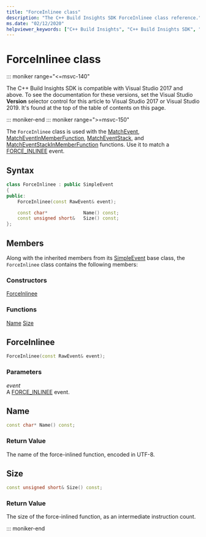```yaml
---
title: "ForceInlinee class"
description: "The C++ Build Insights SDK ForceInlinee class reference."
ms.date: "02/12/2020"
helpviewer_keywords: ["C++ Build Insights", "C++ Build Insights SDK", "ForceInlinee", "throughput analysis", "build time analysis", "vcperf.exe"]
---
```

# ForceInlinee class

::: moniker range="<=msvc-140"

The C++ Build Insights SDK is compatible with Visual Studio 2017 and above. To see the documentation for these versions, set the Visual Studio **Version** selector control for this article to Visual Studio 2017 or Visual Studio 2019. It's found at the top of the table of contents on this page.

::: moniker-end
::: moniker range=">=msvc-150"

The `ForceInlinee` class is used with the [MatchEvent](../functions/match-event.md), [MatchEventInMemberFunction](../functions/match-event-in-member-function.md), [MatchEventStack](../functions/match-event-stack.md), and [MatchEventStackInMemberFunction](../functions/match-event-stack-in-member-function.md) functions. Use it to match a [FORCE_INLINEE](../event-table.md#force-inlinee) event.

## Syntax

```cpp
class ForceInlinee : public SimpleEvent
{
public:
    ForceInlinee(const RawEvent& event);

    const char*             Name() const;
    const unsigned short&   Size() const;
};
```

## Members

Along with the inherited members from its [SimpleEvent](simple-event.md) base class, the `ForceInlinee` class contains the following members:

### Constructors

[ForceInlinee](#force-inlinee)

### Functions

[Name](#name)
[Size](#size)

## <a name="force-inlinee"></a> ForceInlinee

```cpp
ForceInlinee(const RawEvent& event);
```

### Parameters

*event*\
A [FORCE_INLINEE](../event-table.md#force-inlinee) event.

## <a name="name"></a> Name

```cpp
const char* Name() const;
```

### Return Value

The name of the force-inlined function, encoded in UTF-8.

## <a name="size"></a> Size

```cpp
const unsigned short& Size() const;
```

### Return Value

The size of the force-inlined function, as an intermediate instruction count.

::: moniker-end
